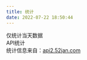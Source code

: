 ```yaml
---
title: 统计
date: 2022-07-22 18:50:44
---
```


<div id="statistic"><div class="item"><div class="tips">仅统计当天数据</div><div class="title">API统计</div><div class="content"></div><span style="font-size:14px">统计信息来自：<a href="https://api2.52jan.com" rel="noopener external nofollow" data-pjax-state="external">api2.52jan.com</a></span></div></div>



<!-- 文章发布时间统计图 -->
<div id="posts-chart" data-start="2022-04" style="border-radius: 8px; height: 300px; padding: 10px;"></div>
<!-- 文章标签统计图 -->
<div id="tags-chart" data-length="10" style="border-radius: 8px; height: 300px; padding: 10px;"></div>
<!-- 文章分类统计图 -->
<div id="categories-chart" style="border-radius: 8px; height: 300px; padding: 10px;"></div>